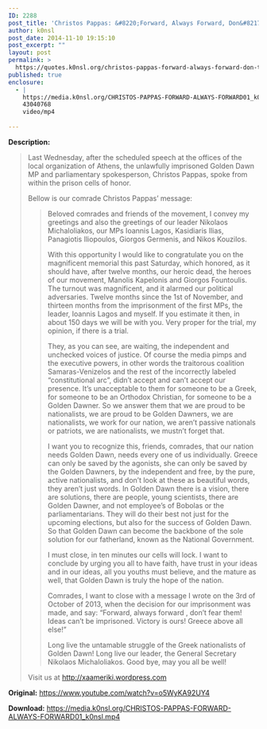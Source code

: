 ```yaml
---
ID: 2288
post_title: 'Christos Pappas: &#8220;Forward, Always Forward, Don&#8217;t Fear Them!&#8221;'
author: k0nsl
post_date: 2014-11-10 19:15:10
post_excerpt: ""
layout: post
permalink: >
  https://quotes.k0nsl.org/christos-pappas-forward-always-forward-don-t-fear-them.html
published: true
enclosure:
  - |
    https://media.k0nsl.org/CHRISTOS-PAPPAS-FORWARD-ALWAYS-FORWARD01_k0nsl.mp4
    43040768
    video/mp4
    
---
```

<strong>Description:</strong>

<blockquote>Last Wednesday, after the scheduled speech at the offices of the local organization of Athens, the unlawfully imprisoned Golden Dawn MP and parliamentary spokesperson, Christos Pappas, spoke from within the prison cells of honor.

Bellow is our comrade Christos Pappas’ message:

<blockquote>Beloved comrades and friends of the movement, I convey my greetings and also the greetings of our leader Nikolaos Michaloliakos, our MPs Ioannis Lagos, Kasidiaris Ilias, Panagiotis Iliopoulos, Giorgos Germenis, and Nikos Kouzilos.

With this opportunity I would like to congratulate you on the magnificent memorial this past Saturday, which honored, as it should have, after twelve months, our heroic dead, the heroes of our movement, Manolis Kapelonis and Giorgos Fountoulis. The turnout was magnificent, and it alarmed our political adversaries. Twelve months since the 1st of November, and thirteen months from the imprisonment of the first MPs, the leader, Ioannis Lagos and myself. If you estimate it then, in about 150 days we will be with you. Very proper for the trial, my opinion, if there is a trial.

They, as you can see, are waiting, the independent and unchecked voices of justice. Of course the media pimps and the executive powers, in other words the traitorous coalition Samaras-Venizelos and the rest of the incorrectly labeled “constitutional arc”, didn’t accept and can’t accept our presence. It’s unacceptable to them for someone to be a Greek, for someone to be an Orthodox Christian, for someone to be a Golden Dawner. So we answer them that we are proud to be nationalists, we are proud to be Golden Dawners, we are nationalists, we work for our nation, we aren’t passive nationals or patriots, we are nationalists, we mustn’t forget that.

I want you to recognize this, friends, comrades, that our nation needs Golden Dawn, needs every one of us individually. Greece can only be saved by the agonists, she can only be saved by the Golden Dawners, by the independent and free, by the pure, active nationalists, and don’t look at these as beautiful words, they aren’t just words. In Golden Dawn there is a vision, there are solutions, there are people, young scientists, there are Golden Dawner, and not employee’s of Bobolas or the parliamentarians. They will do their best not just for the upcoming elections, but also for the success of Golden Dawn. So that Golden Dawn can become the backbone of the sole solution for our fatherland, known as the National Government.

I must close, in ten minutes our cells will lock. I want to conclude by urging you all to have faith, have trust in your ideas and in our ideas, all you youths must believe, and the mature as well, that Golden Dawn is truly the hope of the nation.

Comrades, I want to close with a message I wrote on the 3rd of October of 2013, when the decision for our imprisonment was made, and say: “Forward, always forward , don’t fear them! Ideas can’t be imprisoned. Victory is ours! Greece above all else!”

Long live the untamable struggle of the Greek nationalists of Golden Dawn! Long live our leader, the General Secretary Nikolaos Michaloliakos. Good bye, may you all be well!</blockquote>

Visit us at <a href="http://xaameriki.wordpress.com" target="_blank">http://xaameriki.wordpress.com</a></blockquote>

<strong>Original:</strong> <a href="https://www.youtube.com/watch?v=o5WyKA92UY4" target="_blank">https://www.youtube.com/watch?v=o5WyKA92UY4</a>

<strong>Download:</strong> <a href="https://media.k0nsl.org/CHRISTOS-PAPPAS-FORWARD-ALWAYS-FORWARD01_k0nsl.mp4" target="_blank">https://media.k0nsl.org/CHRISTOS-PAPPAS-FORWARD-ALWAYS-FORWARD01_k0nsl.mp4</a>